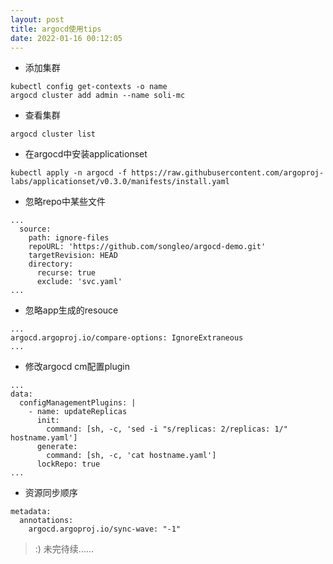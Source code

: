 ```yaml
---
layout: post
title: argocd使用tips
date: 2022-01-16 00:12:05
---
```


- 添加集群

```
kubectl config get-contexts -o name
argocd cluster add admin --name soli-mc
```

- 查看集群

```
argocd cluster list
```

- 在argocd中安装applicationset

```
kubectl apply -n argocd -f https://raw.githubusercontent.com/argoproj-labs/applicationset/v0.3.0/manifests/install.yaml
```

- 忽略repo中某些文件

```
...
  source:
    path: ignore-files
    repoURL: 'https://github.com/songleo/argocd-demo.git'
    targetRevision: HEAD
    directory:
      recurse: true
      exclude: 'svc.yaml'
...
```

- 忽略app生成的resouce

```
...
argocd.argoproj.io/compare-options: IgnoreExtraneous
...
```

- 修改argocd cm配置plugin

```
...
data:
  configManagementPlugins: |
    - name: updateReplicas
      init:
        command: [sh, -c, 'sed -i "s/replicas: 2/replicas: 1/" hostname.yaml']
      generate:
        command: [sh, -c, 'cat hostname.yaml']
      lockRepo: true
...
```

- 资源同步顺序

```
metadata:
  annotations:
    argocd.argoproj.io/sync-wave: "-1"
```

> :) 未完待续......
